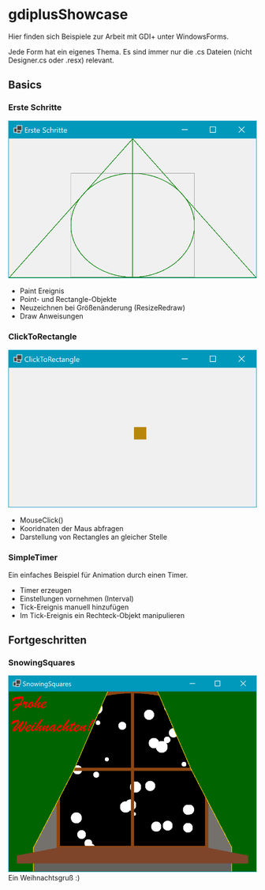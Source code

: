 # gdiplusShowcase
Hier finden sich Beispiele zur Arbeit mit GDI+ unter WindowsForms.

Jede Form hat ein eigenes Thema. Es sind immer nur die .cs Dateien (nicht Designer.cs oder .resx) relevant.

## Basics

### Erste Schritte
![ErsteSchritte.cs](./Screenshots/ErsteSchritte.png)
- Paint Ereignis
- Point- und Rectangle-Objekte
- Neuzeichnen bei Größenänderung (ResizeRedraw)
- Draw Anweisungen 

### ClickToRectangle
![ClickToRectangle.cs](./Screenshots/ClickToRectangle.png)
- MouseClick()
- Kooridnaten der Maus abfragen
- Darstellung von Rectangles an gleicher Stelle

### SimpleTimer
Ein einfaches Beispiel für Animation durch einen Timer.
- Timer erzeugen
- Einstellungen vornehmen (Interval)
- Tick-Ereignis manuell hinzufügen
- Im Tick-Ereignis ein Rechteck-Objekt manipulieren

## Fortgeschritten

### SnowingSquares
![SnowingSquares.cs](./Screenshots/SnowingSquares.png)
Ein Weihnachtsgruß :)